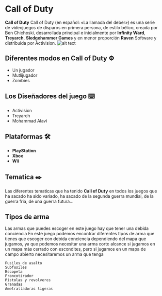 # Call of Duty
**Call of Duty** Call of Duty (en español: «La llamada del deber») es una serie de videojuegos de disparos en primera persona, de estilo bélico, creada por Ben Chichoski, desarrollada principal e inicialmente por **Infinity Ward**, **Treyarch**, **Sledgehammer Games** y en menor proporción **Raven** Software y distribuida por Activision.
![alt text](https://as.com/meristation/imagenes/2019/10/06/noticias/1570363183_546021_1570363257_noticia_normal.jpg  "Logo Title Text 1")
## Diferentes modos en Call of Duty ⚙️
- Un jugador
- Mutlijugador
- Zombies
## Los Diseñadores del juego ⌨️
- Activision
- Treyarch
- Mohammad Alavi
## Plataformas 🛠️
- **PlayStation**
- **Xbox**
- **Wii**
## Tematica ✒️
Las diferentes tematicas que ha tenido **Call of Duty** en todos los juegos que ha sacado ha sido variado, ha sacado de la segunda guerra mundial, de la guerra fria, de una guerra futura...
## Tipos de arma
Las armas que puedes escoger en este juego hay que tener una debida conciencia 
En este juego podemos encontrar diferentes tipos de arma que tienes que escoger con debida conciencia dependiendo del mapa que jugamos, ya que podemos necesitar una arma corto alcance si jugamos en un mapa más cerrado con escondites, pero si jugamos en un mapa de campo abierto necesitaremos un arma que tenga 
```
Fusiles de asalto
Subfusiles
Escopeta
Francotirador
Pistolas y revolveres
Granadas
Ametralladoras ligeras
```
